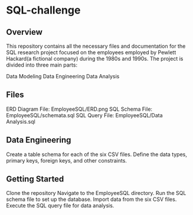 # SQL-challenge
## Overview
This repository contains all the necessary files and documentation for the SQL research project focused on the employees employed by Pewlett Hackard(a fictional company) during the 1980s and 1990s. The project is divided into three main parts:

Data Modeling
Data Engineering
Data Analysis

## Files
ERD Diagram File: EmployeeSQL/ERD.png
SQL Schema File: EmployeeSQL/schemata.sql
SQL Query File: EmployeeSQL/Data Analysis.sql

## Data Engineering
Create a table schema for each of the six CSV files.
Define the data types, primary keys, foreign keys, and other constraints.

## Getting Started
Clone the repository
Navigate to the EmployeeSQL directory.
Run the SQL schema file to set up the database.
Import data from the six CSV files.
Execute the SQL query file for data analysis.


